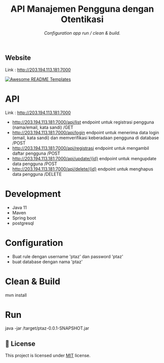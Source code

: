 <h1 align="center">API Manajemen Pengguna dengan Otentikasi </h1>
<p align="center"><i>Configuration app run / clean & build.</i></p>
<br>

## Website

Link : http://203.194.113.181:7000

<a href="https://awesome-github-readme-profile.netlify.app"><img src="https://raw.githubusercontent.com/elangosundar/awesome-README-templates/master/awesome-github-profile.png" alt="Awesome README Templates" /></a>

# API

Link : http://203.194.113.181:7000
- http://203.194.113.181:7000/api/list endpoint untuk registrasi pengguna (nama/email, kata sandi) /GET
- http://203.194.113.181:7000/api/login endpoint untuk menerima data login (email, kata sandi) dan memverifikasi keberadaan pengguna di database /POST
- http://203.194.113.181:7000/api/registrasi endpoint untuk mengambil daftar pengguna /POST
- http://203.194.113.181:7000/api/update/{id} endpoint untuk mengupdate data pengguna /POST
- http://203.194.113.181:7000/api/delete/{id} endpoint untuk menghapus data pengguna /DELETE

# Development

- Java 11
- Maven
- Spring boot
- postgresql 

# Configuration

- Buat rule dengan username 'ptaz' dan password 'ptaz'
- buat database dengan nama 'ptaz'

# Clean & Build

mvn install

# Run

java -jar /target/ptaz-0.0.1-SNAPSHOT.jar

## :pencil: License

This project is licensed under [MIT](https://opensource.org/licenses/MIT) license.

